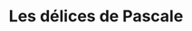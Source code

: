 ---
title: "Les délices de Pascale"
url: /saint-lizier/les-delices-de-pascale/
shop: Lebensmittel
---